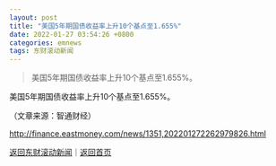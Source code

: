 ```yaml
---
layout: post
title: "美国5年期国债收益率上升10个基点至1.655%"
date: 2022-01-27 03:54:26 +0800
categories: emnews
tags: 东财滚动新闻
---
```

> 美国5年期国债收益率上升10个基点至1.655%。

<p>美国5年期国债收益率上升10个基点至1.655%。</p><p class="em_media">（文章来源：智通财经）</p>

<http://finance.eastmoney.com/news/1351,202201272262979826.html>

[返回东财滚动新闻](//finews.withounder.com/emnews/)｜[返回首页](//finews.withounder.com/)